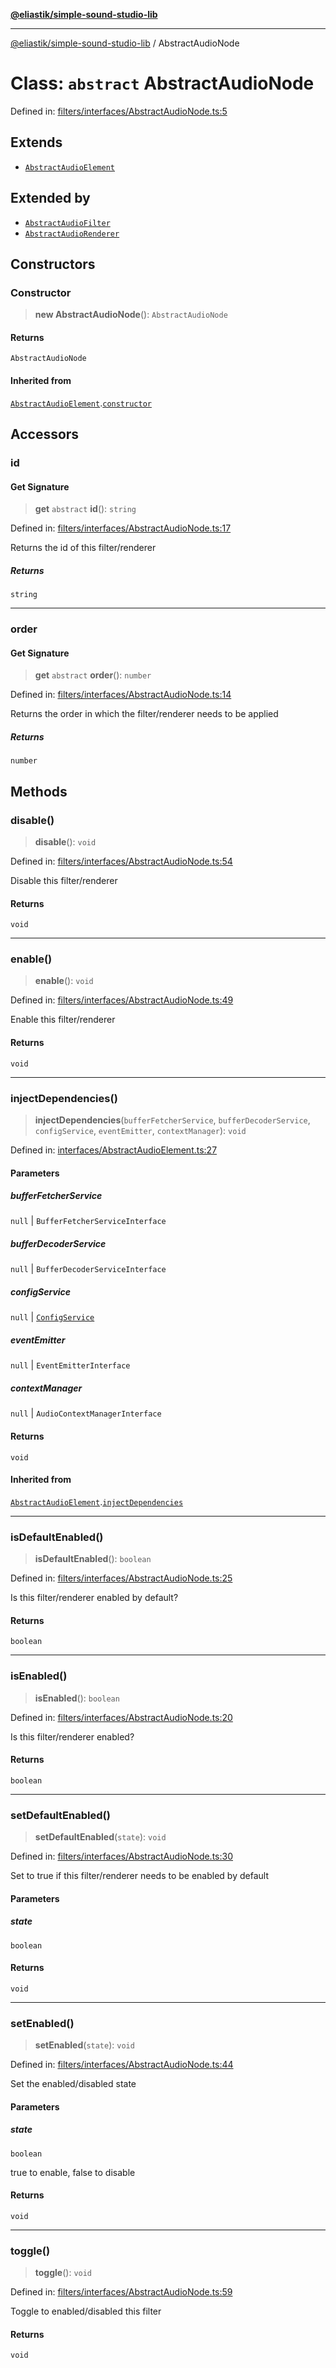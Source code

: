 [**@eliastik/simple-sound-studio-lib**](../README.md)

***

[@eliastik/simple-sound-studio-lib](../README.md) / AbstractAudioNode

# Class: `abstract` AbstractAudioNode

Defined in: [filters/interfaces/AbstractAudioNode.ts:5](https://github.com/Eliastik/simple-sound-studio-lib/blob/d94b8862bac18f1ada54e8a1e0a7ef4f520fbc86/lib/filters/interfaces/AbstractAudioNode.ts#L5)

## Extends

- [`AbstractAudioElement`](AbstractAudioElement.md)

## Extended by

- [`AbstractAudioFilter`](AbstractAudioFilter.md)
- [`AbstractAudioRenderer`](AbstractAudioRenderer.md)

## Constructors

### Constructor

> **new AbstractAudioNode**(): `AbstractAudioNode`

#### Returns

`AbstractAudioNode`

#### Inherited from

[`AbstractAudioElement`](AbstractAudioElement.md).[`constructor`](AbstractAudioElement.md#constructor)

## Accessors

### id

#### Get Signature

> **get** `abstract` **id**(): `string`

Defined in: [filters/interfaces/AbstractAudioNode.ts:17](https://github.com/Eliastik/simple-sound-studio-lib/blob/d94b8862bac18f1ada54e8a1e0a7ef4f520fbc86/lib/filters/interfaces/AbstractAudioNode.ts#L17)

Returns the id of this filter/renderer

##### Returns

`string`

***

### order

#### Get Signature

> **get** `abstract` **order**(): `number`

Defined in: [filters/interfaces/AbstractAudioNode.ts:14](https://github.com/Eliastik/simple-sound-studio-lib/blob/d94b8862bac18f1ada54e8a1e0a7ef4f520fbc86/lib/filters/interfaces/AbstractAudioNode.ts#L14)

Returns the order in which the filter/renderer needs to be applied

##### Returns

`number`

## Methods

### disable()

> **disable**(): `void`

Defined in: [filters/interfaces/AbstractAudioNode.ts:54](https://github.com/Eliastik/simple-sound-studio-lib/blob/d94b8862bac18f1ada54e8a1e0a7ef4f520fbc86/lib/filters/interfaces/AbstractAudioNode.ts#L54)

Disable this filter/renderer

#### Returns

`void`

***

### enable()

> **enable**(): `void`

Defined in: [filters/interfaces/AbstractAudioNode.ts:49](https://github.com/Eliastik/simple-sound-studio-lib/blob/d94b8862bac18f1ada54e8a1e0a7ef4f520fbc86/lib/filters/interfaces/AbstractAudioNode.ts#L49)

Enable this filter/renderer

#### Returns

`void`

***

### injectDependencies()

> **injectDependencies**(`bufferFetcherService`, `bufferDecoderService`, `configService`, `eventEmitter`, `contextManager`): `void`

Defined in: [interfaces/AbstractAudioElement.ts:27](https://github.com/Eliastik/simple-sound-studio-lib/blob/d94b8862bac18f1ada54e8a1e0a7ef4f520fbc86/lib/interfaces/AbstractAudioElement.ts#L27)

#### Parameters

##### bufferFetcherService

`null` | `BufferFetcherServiceInterface`

##### bufferDecoderService

`null` | `BufferDecoderServiceInterface`

##### configService

`null` | [`ConfigService`](../interfaces/ConfigService.md)

##### eventEmitter

`null` | `EventEmitterInterface`

##### contextManager

`null` | `AudioContextManagerInterface`

#### Returns

`void`

#### Inherited from

[`AbstractAudioElement`](AbstractAudioElement.md).[`injectDependencies`](AbstractAudioElement.md#injectdependencies)

***

### isDefaultEnabled()

> **isDefaultEnabled**(): `boolean`

Defined in: [filters/interfaces/AbstractAudioNode.ts:25](https://github.com/Eliastik/simple-sound-studio-lib/blob/d94b8862bac18f1ada54e8a1e0a7ef4f520fbc86/lib/filters/interfaces/AbstractAudioNode.ts#L25)

Is this filter/renderer enabled by default?

#### Returns

`boolean`

***

### isEnabled()

> **isEnabled**(): `boolean`

Defined in: [filters/interfaces/AbstractAudioNode.ts:20](https://github.com/Eliastik/simple-sound-studio-lib/blob/d94b8862bac18f1ada54e8a1e0a7ef4f520fbc86/lib/filters/interfaces/AbstractAudioNode.ts#L20)

Is this filter/renderer enabled?

#### Returns

`boolean`

***

### setDefaultEnabled()

> **setDefaultEnabled**(`state`): `void`

Defined in: [filters/interfaces/AbstractAudioNode.ts:30](https://github.com/Eliastik/simple-sound-studio-lib/blob/d94b8862bac18f1ada54e8a1e0a7ef4f520fbc86/lib/filters/interfaces/AbstractAudioNode.ts#L30)

Set to true if this filter/renderer needs to be enabled by default

#### Parameters

##### state

`boolean`

#### Returns

`void`

***

### setEnabled()

> **setEnabled**(`state`): `void`

Defined in: [filters/interfaces/AbstractAudioNode.ts:44](https://github.com/Eliastik/simple-sound-studio-lib/blob/d94b8862bac18f1ada54e8a1e0a7ef4f520fbc86/lib/filters/interfaces/AbstractAudioNode.ts#L44)

Set the enabled/disabled state

#### Parameters

##### state

`boolean`

true to enable, false to disable

#### Returns

`void`

***

### toggle()

> **toggle**(): `void`

Defined in: [filters/interfaces/AbstractAudioNode.ts:59](https://github.com/Eliastik/simple-sound-studio-lib/blob/d94b8862bac18f1ada54e8a1e0a7ef4f520fbc86/lib/filters/interfaces/AbstractAudioNode.ts#L59)

Toggle to enabled/disabled this filter

#### Returns

`void`
